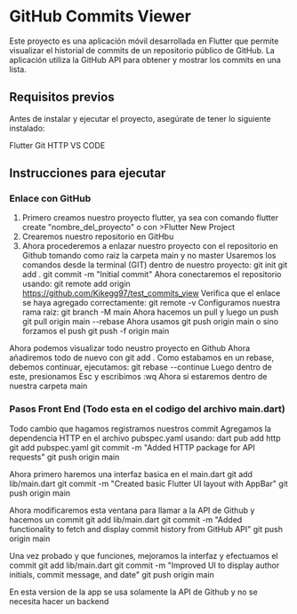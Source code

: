# GitHub Commits Viewer
Este proyecto es una aplicación móvil desarrollada en Flutter que permite visualizar el historial de commits de un repositorio público de GitHub. La aplicación utiliza la GitHub API para obtener y mostrar los commits en una lista.

## Requisitos previos
Antes de instalar y ejecutar el proyecto, asegúrate de tener lo siguiente instalado:

Flutter
Git
HTTP
VS CODE

## Instrucciones para ejecutar

### Enlace con GitHub
1. Primero creamos nuestro proyecto flutter, ya sea con comando flutter create "nombre_del_proyecto" o con >Flutter New Project
2. Crearemos nuestro repositorio en GitHbu
3. Ahora procederemos a enlazar nuestro proyecto con el repositorio en Github tomando como raiz la carpeta main y no master
Usaremos los comandos desde la terminal (GIT) dentro de nuestro proyecto:
git init
git add .
git commit -m "Initial commit"
Ahora conectaremos el repositorio usando: git remote add origin https://github.com/Kikegg97/test_commits_view
Verifica que el enlace se haya agregado correctamente: git remote -v
Configuramos nuestra rama raiz: git branch -M main
Ahora hacemos un pull y luego un push
git pull origin main --rebase
Ahora usamos git push origin main o sino forzamos el push git push -f origin main

Ahora podemos visualizar todo neustro proyecto en Github
Ahora añadiremos todo de nuevo con git add .
Como estabamos en un rebase, debemos continuar, ejecutamos:
git rebase --continue
Luego dentro de este, presionamos Esc y escribimos :wq
Ahora si estaremos dentro de nuestra carpeta main

### Pasos Front End (Todo esta en el codigo del archivo main.dart)
Todo cambio que hagamos registramos nuestros commit
Agregamos la dependencia HTTP en el archivo pubspec.yaml usando:  dart pub add http
git add pubspec.yaml
git commit -m "Added HTTP package for API requests"
git push origin main

Ahora primero haremos una interfaz basica en el main.dart
git add lib/main.dart
git commit -m "Created basic Flutter UI layout with AppBar"
git push origin main

Ahora modificaremos esta ventana para llamar a la API de Github y hacemos un commit
git add lib/main.dart
git commit -m "Added functionality to fetch and display commit history from GitHub API"
git push origin main

Una vez probado y que funciones, mejoramos la interfaz y efectuamos el commit
git add lib/main.dart
git commit -m "Improved UI to display author initials, commit message, and date"
git push origin main

En esta version de la app se usa solamente la API de Github y no se necesita hacer un backend
